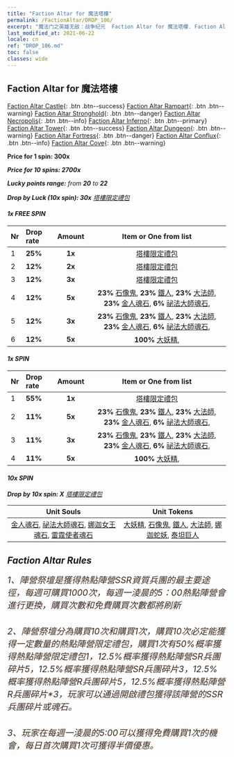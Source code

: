 ```yaml
---
title: "Faction Altar for 魔法塔樓"
permalink: /FactionAltar/DROP_106/
excerpt: "魔法门之英雄无敌：战争纪元  Faction Altar for 魔法塔樓. Faction Altar is the primary method for obtaining SSR units from the popular faction. Limited to 1,000 purchases each week. The popular faction changes at 05:00 every Monday. Purchase attempts and free purchase attempts will also reset then."
last_modified_at: 2021-06-22
locale: cn
ref: "DROP_106.md"
toc: false
classes: wide
---
```


##  Faction Altar for **魔法塔樓**

  [Faction Altar Castle](/cn/FactionAltar/DROP_101/){: .btn .btn--success} [Faction Altar Rampart](/cn/FactionAltar/DROP_102/){: .btn .btn--warning} [Faction Altar Stronghold](/cn/FactionAltar/DROP_103/){: .btn .btn--danger} [Faction Altar Necropolis](/cn/FactionAltar/DROP_104/){: .btn .btn--info} [Faction Altar Inferno](/cn/FactionAltar/DROP_105/){: .btn .btn--primary} [Faction Altar Tower](/cn/FactionAltar/DROP_106/){: .btn .btn--success} [Faction Altar Dungeon](/cn/FactionAltar/DROP_107/){: .btn .btn--warning} [Faction Altar Fortress](/cn/FactionAltar/DROP_108/){: .btn .btn--danger} [Faction Altar Conflux](/cn/FactionAltar/DROP_109/){: .btn .btn--info} [Faction Altar Cove](/cn/FactionAltar/DROP_112/){: .btn .btn--warning} 

  **Price for 1 spin: 300x** <i class="fas fa-gem"/>

  **Price for 10 spins: 2700x** <i class="fas fa-gem"/>

  **Lucky points range:** from **20** to **22**

  **Drop by Luck (10x spin): 30x** [塔樓限定禮包](/cn/Items/con_2110/)

####  1x FREE SPIN 

  |    Nr    |  Drop rate  |  Amount   |   Item or One from list  |
  |:---------|:------------|:---------:|:------------------------:|
  | 1 | **25%** | **1x** | [塔樓限定禮包](/cn/Items/con_2110/) |
  | 2 | **12%** | **2x** | [塔樓限定禮包](/cn/Items/con_2110/) |
  | 3 | **12%** | **3x** | [塔樓限定禮包](/cn/Items/con_2110/) |
  | 4 | **12%** | **5x** |  **23%** [石像鬼](/cn/Items/unt_236/),  **23%** [鐵人](/cn/Items/unt_237/),  **23%** [大法師](/cn/Items/unt_238/),  **23%** [金人魂石](/cn/Items/unt_322/),  **6%** [祕法大師魂石](/cn/Items/unt_323/),  |
  | 5 | **12%** | **3x** |  **23%** [石像鬼](/cn/Items/unt_236/),  **23%** [鐵人](/cn/Items/unt_237/),  **23%** [大法師](/cn/Items/unt_238/),  **23%** [金人魂石](/cn/Items/unt_322/),  **6%** [祕法大師魂石](/cn/Items/unt_323/),  |
  | 6 | **12%** | **5x** |  **100%** [大妖精](/cn/Items/unt_235/),  |


####  1x SPIN 

  |    Nr    |  Drop rate  |  Amount   |   Item or One from list  |
  |:---------|:------------|:---------:|:------------------------:|
  | 1 | **55%** | **1x** | [塔樓限定禮包](/cn/Items/con_2110/) |
  | 2 | **11%** | **5x** |  **23%** [石像鬼](/cn/Items/unt_236/),  **23%** [鐵人](/cn/Items/unt_237/),  **23%** [大法師](/cn/Items/unt_238/),  **23%** [金人魂石](/cn/Items/unt_322/),  **6%** [祕法大師魂石](/cn/Items/unt_323/),  |
  | 3 | **11%** | **3x** |  **23%** [石像鬼](/cn/Items/unt_236/),  **23%** [鐵人](/cn/Items/unt_237/),  **23%** [大法師](/cn/Items/unt_238/),  **23%** [金人魂石](/cn/Items/unt_322/),  **6%** [祕法大師魂石](/cn/Items/unt_323/),  |
  | 4 | **11%** | **5x** |  **100%** [大妖精](/cn/Items/unt_235/),  |


####  10x SPIN 

  **Drop by 10x spin: X** [塔樓限定禮包](/cn/Items/con_2110/)

  |    Unit Souls    |  Unit Tokens  |
  |:----------------:|:-------------:|
  | [金人魂石](/cn/Items/unt_322/), [祕法大師魂石](/cn/Items/unt_323/), [娜迦女王魂石](/cn/Items/unt_325/), [雷霆使者魂石](/cn/Items/unt_326/) | [大妖精](/cn/Items/unt_235/), [石像鬼](/cn/Items/unt_236/), [鐵人](/cn/Items/unt_237/), [大法師](/cn/Items/unt_238/), [娜迦蛇妖](/cn/Items/unt_240/), [泰坦巨人](/cn/Items/unt_241/) |



## Faction Altar Rules

  <span style="color: #3c2a1e;font-size:20px">1、陣營祭壇是獲得熱點陣營SSR資質兵團的最主要途徑，每週可購買1000次，每週一淩晨的5：00熱點陣營會進行更換，購買次數和免費購買次數都將刷新</span><br/>

<br/>  <span style="color: #3c2a1e;font-size:20px">2、陣營祭壇分為購買10次和購買1次，購買10次必定能獲得一定數量的熱點陣營限定禮包，購買1次有50%概率獲得熱點陣營限定禮包*1，12.5%概率獲得熱點陣營SR兵團碎片*5，12.5%概率獲得熱點陣營SR兵團碎片*3，12.5%概率獲得熱點陣營R兵團碎片*5，12.5%概率獲得熱點陣營R兵團碎片*3，玩家可以通過開啟禮包獲得該陣營的SSR兵團碎片或魂石。</span>

<br/>  <span style="color: #3c2a1e;font-size:20px">3、玩家在每週一淩晨的5:00可以獲得免費購買1次的機會，每日首次購買1次可獲得半價優惠。</span><br/>

<br/>